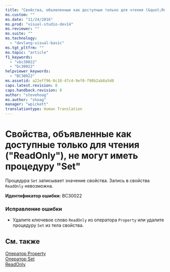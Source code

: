 ```yaml
---
title: "Свойства, объявленные как доступные только для чтения (&quot;ReadOnly&quot;), не могут иметь процедуру &quot;Set&quot; | Microsoft Docs"
ms.custom: ""
ms.date: "11/24/2016"
ms.prod: "visual-studio-dev14"
ms.reviewer: ""
ms.suite: ""
ms.technology: 
  - "devlang-visual-basic"
ms.tgt_pltfrm: ""
ms.topic: "article"
f1_keywords: 
  - "vbc30022"
  - "bc30022"
helpviewer_keywords: 
  - "BC30022"
ms.assetid: a22eff96-8c18-47c4-9ef0-f98b2ab8a5d8
caps.latest.revision: 8
caps.handback.revision: 8
author: "stevehoag"
ms.author: "shoag"
manager: "wpickett"
translationtype: Human Translation
---
```

# Свойства, объявленные как доступные только для чтения (&quot;ReadOnly&quot;), не могут иметь процедуру &quot;Set&quot;
Процедура `Set` записывает значение свойства. Запись в свойства `ReadOnly` невозможна.  
  
 **Идентификатор ошибки:** BC30022  
  
### Исправление ошибки  
  
-   Удалите ключевое слово `ReadOnly` из оператора `Property` или удалите процедуру `Set` из тела свойства.  
  
## См. также  
 [Оператор Property](../../visual-basic/language-reference/statements/property-statement.md)   
 [Оператор Set](../../visual-basic/language-reference/statements/set-statement.md)   
 [ReadOnly](../../visual-basic/language-reference/modifiers/readonly.md)